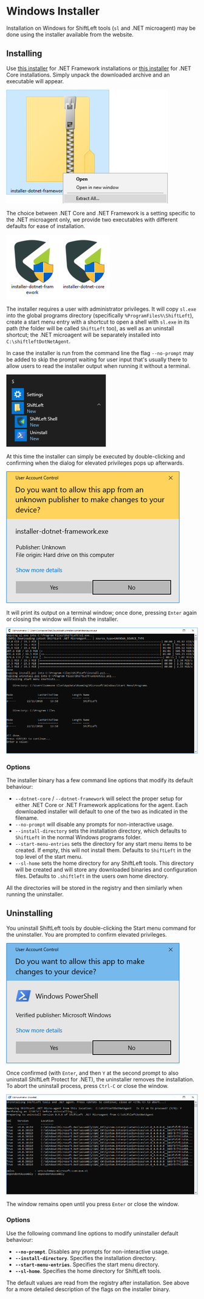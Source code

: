 # Windows Installer

Installation on Windows for ShiftLeft tools (`sl` and .NET microagent) may be done using the installer available from the website.

## Installing

Use [this installer](https://cdn.shiftleft.io/download/installer-dotnet-framework-latest-windows-x64.zip) for .NET Framework installations or [this installer](https://cdn.shiftleft.io/download/installer-dotnet-core-latest-windows-x64.zip) for .NET Core installations. Simply unpack the downloaded archive and an executable will appear.

![](img/unzip-windows.png)

The choice between .NET Core and .NET Framework is a setting specific to the .NET microagent only, we provide two executables with different defaults for ease of installation.

![](img/windows-installer-variants.png)

The installer requires a user with administrator privileges. It will copy `sl.exe` into the global programs directory (specifically `%ProgramFiles%\ShiftLeft`), create a start menu entry with a shortcut to open a shell with `sl.exe` in its path (the folder will be called `ShiftLeft` too), as well as an uninstall shortcut; the .NET microagent will be separately installed into `C:\shiftleftDotNetAgent`.

In case the installer is run from the command line the flag `--no-prompt` may be added to skip the prompt waiting for user input that's usually there to allow users to read the installer output when running it without a terminal.

![](img/windows-start-menu.png)

At this time the installer can simply be executed by double-clicking and confirming when the dialog for elevated privileges pops up afterwards.

![](img/windows-user-account-control.png)

It will print its output on a terminal window; once done, pressing `Enter` again or closing the window will finish the installer.

![](img/windows-installing.png)

### Options

The installer binary has a few command line options that modify its default behaviour:

- `--dotnet-core` / `--dotnet-framework` will select the proper setup for either .NET Core or .NET Framework applications for the agent.  Each downloaded installer will default to one of the two as indicated in the filename.
- `--no-prompt` will disable any prompts for non-interactive usage.
- `--install-directory` sets the installation directory, which defaults to `ShiftLeft` in the normal Windows programs folder.
- `--start-menu-entries` sets the directory for any start menu items to be created.  If empty, this will not install them.  Defaults to `ShiftLeft` in the top level of the start menu.
- `--sl-home` sets the home directory for any ShiftLeft tools.  This directory will be created and will store any downloaded binaries and configuration files.  Defaults to `.shiftleft` in the users own home directory.

All the directories will be stored in the registry and then similarly when running the uninstaller.

## Uninstalling

You uninstall ShiftLeft tools by double-clicking the Start menu command for the uninstaller. You are prompted to confirm elevated privileges.

![](img/windows-user-account-control-uninstall.png)

Once confirmed (with `Enter`, and then `Y` at the second prompt to also uninstall ShiftLeft Protect for .NET), the uninstaller removes the installation. To abort the uninstall process, press `Ctrl-C` or close the window.

![](img/windows-uninstalling.png)

The window remains open until you press `Enter` or close the window.

### Options

Use the following command line options to modify uninstaller default behaviour:

- **`--no-prompt`**. Disables any prompts for non-interactive usage.
- **`--install-directory`**. Specifies the installation directory.
- **`--start-menu-entries`**. Specifies the start menu directory.
- **`--sl-home`**. Specifies the home directory for ShiftLeft tools.

The default values are read from the registry after installation.  See above for a more detailed description of the flags on the installer binary.
